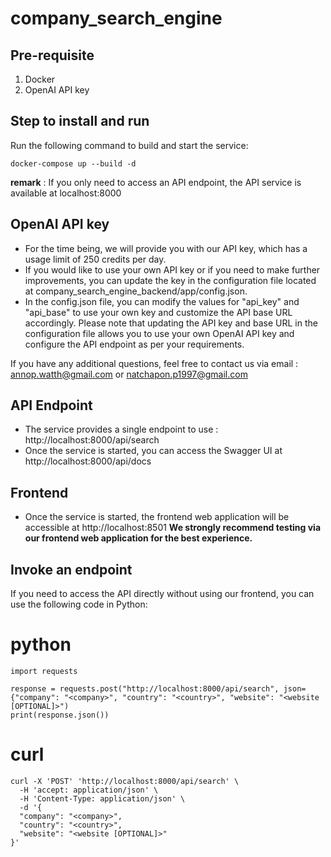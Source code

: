 # company_search_engine

## Pre-requisite
1. Docker
2. OpenAI API key

## Step to install and run
Run the following command to build and start the service:
```
docker-compose up --build -d
```
**remark** : If you only need to access an API endpoint, the API service is available at localhost:8000

## OpenAI API key
- For the time being, we will provide you with our API key, which has a usage limit of 250 credits per day.
- If you would like to use your own API key or if you need to make further improvements, you can update the key in the configuration file located at company_search_engine_backend/app/config.json.
- In the config.json file, you can modify the values for "api_key" and "api_base" to use your own key and customize the API base URL accordingly.
Please note that updating the API key and base URL in the configuration file allows you to use your own OpenAI API key and configure the API endpoint as per your requirements.

If you have any additional questions, feel free to contact us via email : annop.watth@gmail.com or natchapon.p1997@gmail.com

## API Endpoint
- The service provides a single endpoint to use : http://localhost:8000/api/search
- Once the service is started, you can access the Swagger UI at  http://localhost:8000/api/docs

## Frontend
- Once the service is started, the frontend web application will be accessible at http://localhost:8501
**We strongly recommend testing via our frontend web application for the best experience.**

## Invoke an endpoint
If you need to access the API directly without using our frontend, you can use the following code in Python:
# python
```
import requests

response = requests.post("http://localhost:8000/api/search", json={"company": "<company>", "country": "<country>", "website": "<website [OPTIONAL]>")
print(response.json())
```
# curl
```
curl -X 'POST' 'http://localhost:8000/api/search' \
  -H 'accept: application/json' \
  -H 'Content-Type: application/json' \
  -d '{
  "company": "<company>",
  "country": "<country>",
  "website": "<website [OPTIONAL]>"
}'
```
